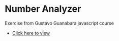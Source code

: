 # Number Analyzer
<p>Exercise from Gustavo Guanabara javascript course</p>
<ul>
    <li>
        <a href="https://emannuelop.github.io/Number-Analyzer/">Click here to view</a>
    </li>
</ul>
